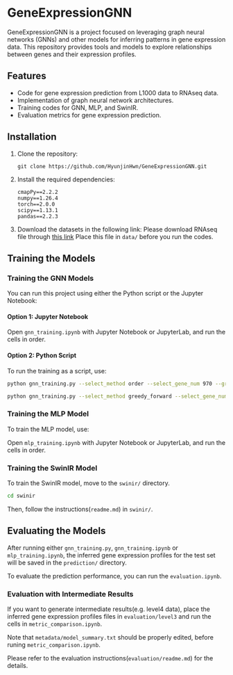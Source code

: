 # GeneExpressionGNN

GeneExpressionGNN is a project focused on leveraging graph neural networks (GNNs) and other models for inferring patterns in gene expression data. 
This repository provides tools and models to explore relationships between genes and their expression profiles.

## Features

- Code for gene expression prediction from L1000 data to RNAseq data.
- Implementation of graph neural network architectures.
- Training codes for GNN, MLP, and SwinIR.
- Evaluation metrics for gene expression prediction.

## Installation

1. Clone the repository:
    ```
    git clone https://github.com/HyunjinHwn/GeneExpressionGNN.git
    ```
2. Install the required dependencies:
    ```
    cmapPy==2.2.2
    numpy==1.26.4
    torch==2.0.0
    scipy==1.13.1
    pandas==2.2.3
    ```
3. Download the datasets in the following link:
    Please download RNAseq file through [this link](https://www.ncbi.nlm.nih.gov/geo/download/?acc=GSE92743&format=file&file=GSE92743%5FBroad%5FGTEx%5FRNAseq%5FLog2RPKM%5Fq2norm%5Fn3176x12320%2Egctx%2Egz)
    Place this file in `data/` before you run the codes.

## Training the Models

### Training the GNN Models

You can run this project using either the Python script or the Jupyter Notebook:


#### Option 1: Jupyter Notebook

Open `gnn_training.ipynb` with Jupyter Notebook or JupyterLab, and run the cells in order.  

#### Option 2: Python Script

To run the training as a script, use:

```bash
python gnn_training.py --select_method order --select_gene_num 970 --graph cos50_Lfull_Nposneg --lr 0.0005 --gpu 0 --loss L1

python gnn_training.py --select_method greedy_forward --select_gene_num 108 --graph cos50_Lfull_Nposneg --lr 0.0005 --gpu 0 --loss L1
```

### Training the MLP Model

To train the MLP model, use:

Open `mlp_training.ipynb` with Jupyter Notebook or JupyterLab, and run the cells in order.  

### Training the SwinIR Model

To train the SwinIR model, move to the `swinir/` directory.

```bash
cd swinir
```

Then, follow the instructions(`readme.md`) in `swinir/`.


## Evaluating the Models

After running either `gnn_training.py`, `gnn_training.ipynb` or `mlp_training.ipynb`, the inferred gene expression profiles for the test set will be saved in the `prediction/` directory.

To evaluate the prediction performance, you can run the `evaluation.ipynb`.

### Evaluation with Intermediate Results

If you want to generate intermediate results(e.g. level4 data), 
place the inferred gene expression profiles files in `evaluation/level3` and run the cells in `metric_comparison.ipynb`.

Note that `metadata/model_summary.txt` should be properly edited, before runing `metric_comparison.ipynb`.

Please refer to the evaluation instructions(`evaluation/readme.md`) for the details.
